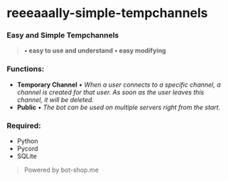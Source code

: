 # reeeaaally-simple-tempchannels

### Easy and Simple Tempchannels
> **• easy to use and understand**
> **• easy modifying**

### Functions:
+ **Temporary Channel** • _When a user connects to a specific channel, a channel is created for that user. As soon as the user leaves this channel, it will be deleted._
+ **Public** • _The bot can be used on multiple servers right from the start._

### Required:
+ Python
+ Pycord
+ SQLite

> Powered by bot-shop.me
